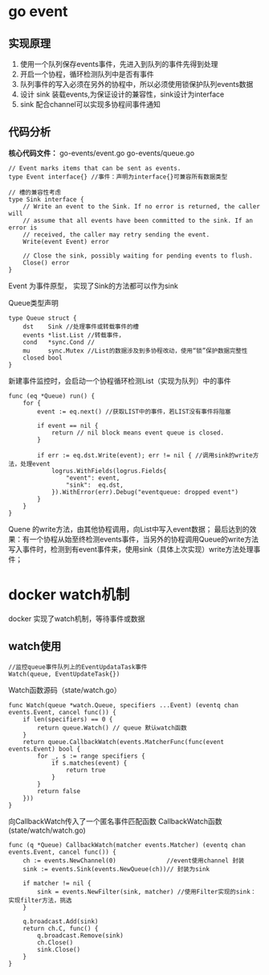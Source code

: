 # go event
## 实现原理
1. 使用一个队列保存events事件，先进入到队列的事件先得到处理
2. 开启一个协程，循环检测队列中是否有事件
3. 队列事件的写入必须在另外的协程中，所以必须使用锁保护队列events数据
4. 设计 sink 装载events,为保证设计的兼容性，sink设计为interface
5. sink 配合channel可以实现多协程间事件通知

## 代码分析
**核心代码文件：**
go-events/event.go
go-events/queue.go

```
// Event marks items that can be sent as events.
type Event interface{} //事件：声明为interface{}可兼容所有数据类型

// 槽的兼容性考虑
type Sink interface {
	// Write an event to the Sink. If no error is returned, the caller will
	// assume that all events have been committed to the sink. If an error is
	// received, the caller may retry sending the event.
	Write(event Event) error

	// Close the sink, possibly waiting for pending events to flush.
	Close() error
}
```
Event 为事件原型， 实现了Sink的方法都可以作为sink

Queue类型声明
```
type Queue struct {
	dst    Sink //处理事件或转载事件的槽
	events *list.List //转载事件，
	cond   *sync.Cond //
	mu     sync.Mutex //List的数据涉及到多协程改动，使用“锁”保护数据完整性
	closed bool
}
```
新建事件监控时，会启动一个协程循环检测List（实现为队列）中的事件
```
func (eq *Queue) run() {
	for {
		event := eq.next() //获取LIST中的事件，若LIST没有事件将阻塞

		if event == nil {
			return // nil block means event queue is closed.
		}

		if err := eq.dst.Write(event); err != nil { //调用sink的write方法，处理event
			logrus.WithFields(logrus.Fields{
				"event": event,
				"sink":  eq.dst,
			}).WithError(err).Debug("eventqueue: dropped event")
		}
	}
}
```
Quene 的write方法，由其他协程调用，向List中写入event数据；
最后达到的效果：有一个协程从始至终检测events事件，当另外的协程调用Queue的write方法写入事件时，检测到有event事件来，使用sink（具体上次实现）write方法处理事件；

# docker watch机制
docker 实现了watch机制，等待事件或数据
## watch使用
```
//监控queue事件队列上的EventUpdataTask事件
Watch(queue, EventUpdateTask{})
```
Watch函数源码（state/watch.go）
```
func Watch(queue *watch.Queue, specifiers ...Event) (eventq chan events.Event, cancel func()) {
	if len(specifiers) == 0 {
		return queue.Watch() // queue 默认watch函数
	}
	return queue.CallbackWatch(events.MatcherFunc(func(event events.Event) bool {
		for _, s := range specifiers {
			if s.matches(event) {
				return true
			}
		}
		return false
	}))
}
```
向CallbackWatch传入了一个匿名事件匹配函数
CallbackWatch函数(state/watch/watch.go)
```
func (q *Queue) CallbackWatch(matcher events.Matcher) (eventq chan events.Event, cancel func()) {
	ch := events.NewChannel(0)              //event使用channel 封装
	sink := events.Sink(events.NewQueue(ch))// 封装为sink

	if matcher != nil {
		sink = events.NewFilter(sink, matcher) //使用Filter实现的sink：实现filter方法，挑选
	}

	q.broadcast.Add(sink)
	return ch.C, func() {
		q.broadcast.Remove(sink)
		ch.Close()
		sink.Close()
	}
}
```
